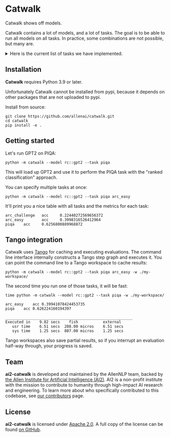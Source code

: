 # Catwalk

Catwalk shows off models.

Catwalk contains a lot of models, and a lot of tasks. The goal is to be able to run all models on all tasks. In
practice, some combinations are not possible, but many are.

<details>
<summary>Here is the current list of tasks we have implemented.</summary>

```
wikitext
piqa
squad2
rte
superglue::rte
cola
mnli
mnli_mismatched
mrpc
qnli
qqp
sst
wnli
boolq
cb
copa
multirc
wic
wsc
drop
lambada
lambada_cloze
lambada_mt_en
lambada_mt_fr
lambada_mt_de
lambada_mt_it
lambada_mt_es
prost
mc_taco
pubmedqa
sciq
qa4mre_2011
qa4mre_2012
qa4mre_2013
triviaqa
arc_easy
arc_challenge
logiqa
hellaswag
openbookqa
race
headqa
headqa_es
headqa_en
mathqa
webqs
wsc273
winogrande
anli_r1
anli_r2
anli_r3
ethics_cm
ethics_deontology
ethics_justice
ethics_utilitarianism_original
ethics_utilitarianism
ethics_virtue
truthfulqa_mc
truthfulqa_gen
mutual
mutual_plus
math_algebra
math_counting_and_prob
math_geometry
math_intermediate_algebra
math_num_theory
math_prealgebra
math_precalc
math_asdiv
arithmetic_2da
arithmetic_2ds
arithmetic_3da
arithmetic_3ds
arithmetic_4da
arithmetic_4ds
arithmetic_5da
arithmetic_5ds
arithmetic_2dm
arithmetic_1dc
anagrams1
anagrams2
cycle_letters
random_insertion
reversed_words
raft::ade_corpus_v2
raft::banking_77
raft::neurips_impact_statement_risks
raft::one_stop_english
raft::overruling
raft::semiconductor_org_types
raft::systematic_review_inclusion
raft::tai_safety_research
raft::terms_of_service
raft::tweet_eval_hate
raft::twitter_complaints
```
</details>

## Installation

<!-- start install -->

**Catwalk** requires Python 3.9 or later.

Unfortunately Catwalk cannot be installed from pypi, because it depends on other packages that are not uploaded to
pypi.

Install from source:
```shell
git clone https://github.com/allenai/catwalk.git
cd catwalk
pip install -e .
```

<!-- end install -->

## Getting started

Let's run GPT2 on PIQA:
```shell
python -m catwalk --model rc::gpt2 --task piqa
```

This will load up GPT2 and use it to perform the PIQA task with the "ranked classification" approach.

You can specify multiple tasks at once:
```shell
python -m catwalk --model rc::gpt2 --task piqa arc_easy
```

It'll print you a nice table with all tasks and the metrics for each task:
```text
arc_challenge   acc     0.22440272569656372
arc_easy        acc     0.3998316526412964
piqa    acc     0.6256800889968872
```

## Tango integration

Catwalk uses [Tango](https://github.com/allenai/tango) for caching and executing evaluations. The command line
interface internally constructs a Tango step graph and executes it. You can point the command line to a Tango
workspace to cache results:

```shell
python -m catwalk --model rc::gpt2 --task piqa arc_easy -w ./my-workspace/
```

The second time you run one of those tasks, it will be fast:
```shell
time python -m catwalk --model rc::gpt2 --task piqa -w ./my-workspace/
```

```text
arc_easy	acc	0.39941078424453735
piqa	acc	0.626224160194397

________________________________________________________
Executed in    9.82 secs    fish           external
   usr time    6.51 secs  208.00 micros    6.51 secs
   sys time    1.25 secs  807.00 micros    1.25 secs
```

Tango workspaces also save partial results, so if you interrupt an evaluation half-way through, your progress is
saved.

## Team

<!-- start team -->

**ai2-catwalk** is developed and maintained by the AllenNLP team, backed by [the Allen Institute for Artificial Intelligence (AI2)](https://allenai.org/).
AI2 is a non-profit institute with the mission to contribute to humanity through high-impact AI research and engineering.
To learn more about who specifically contributed to this codebase, see [our contributors](https://github.com/allenai/catwalk/graphs/contributors) page.

<!-- end team -->

## License

<!-- start license -->

**ai2-catwalk** is licensed under [Apache 2.0](https://www.apache.org/licenses/LICENSE-2.0).
A full copy of the license can be found [on GitHub](https://github.com/allenai/catwalk/blob/main/LICENSE).

<!-- end license -->
